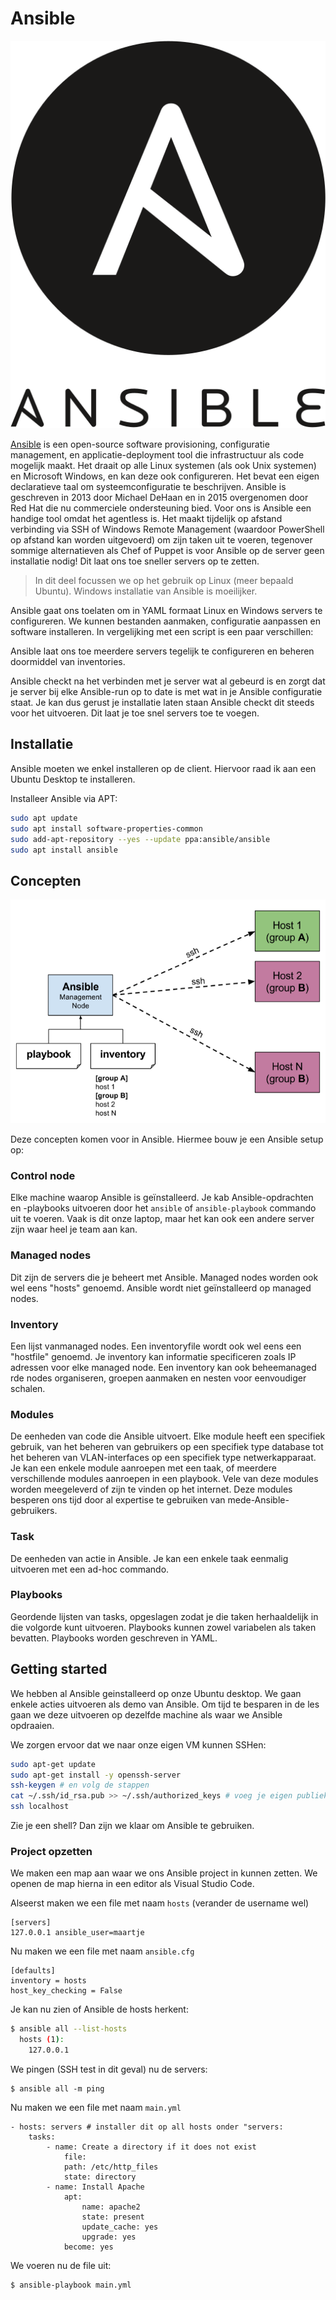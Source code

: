 # Ansible

![Ansible Logo](./Ansible_logo.svg)

[Ansible](https://www.ansible.com/) is een open-source software provisioning, configuratie management, en applicatie-deployment tool die infrastructuur als code mogelijk maakt.
Het draait op alle Linux systemen (als ook Unix systemen) en Microsoft Windows, en kan deze ook configureren.
Het bevat een eigen declaratieve taal om systeemconfiguratie te beschrijven. Ansible is geschreven in 2013 door Michael DeHaan en in 2015 overgenomen door Red Hat die nu commerciele ondersteuning bied.
Voor ons is Ansible een handige tool omdat het agentless is. Het maakt tijdelijk op afstand verbinding via SSH of Windows Remote Management (waardoor PowerShell op afstand kan worden uitgevoerd) om zijn taken uit te voeren, tegenover sommige alternatieven als Chef of Puppet is voor Ansible op de server geen installatie nodig! Dit laat ons toe sneller servers op te zetten.

> In dit deel focussen we op het gebruik op Linux (meer bepaald Ubuntu). Windows installatie van Ansible is moeilijker.

Ansible gaat ons toelaten om in YAML formaat Linux en Windows servers te configureren. We kunnen bestanden aanmaken, configuratie aanpassen en software installeren. In vergelijking met een script is een paar verschillen:

Ansible laat ons toe meerdere servers tegelijk te configureren en beheren doormiddel van inventories.

Ansible checkt na het verbinden met je server wat al gebeurd is en zorgt dat je server bij elke Ansible-run op to date is met wat in je Ansible configuratie staat. Je kan dus gerust je installatie laten staan Ansible checkt dit steeds voor het uitvoeren. Dit laat je toe snel servers toe te voegen.

## Installatie

Ansible moeten we enkel installeren op de client. Hiervoor raad ik aan een Ubuntu Desktop te installeren.

Installeer Ansible via APT:

```bash
sudo apt update
sudo apt install software-properties-common
sudo add-apt-repository --yes --update ppa:ansible/ansible
sudo apt install ansible
```

## Concepten

![architecture](./architecture.png)

Deze concepten komen voor in Ansible. Hiermee bouw je een Ansible setup op:

### Control node

Elke machine waarop Ansible is geïnstalleerd. Je kab Ansible-opdrachten en -playbooks uitvoeren door het `ansible` of `ansible-playbook` commando uit te voeren.
Vaak is dit onze laptop, maar het kan ook een andere server zijn waar heel je team aan kan.

### Managed nodes

Dit zijn de servers die je beheert met Ansible.
Managed nodes worden ook wel eens "hosts" genoemd. Ansible wordt niet geïnstalleerd op managed nodes.

### Inventory

Een lijst vanmanaged nodes. Een inventoryfile wordt ook wel eens een "hostfile" genoemd.
Je inventory kan informatie specificeren zoals IP adressen voor elke managed node. Een inventory kan ook beheemanaged rde nodes organiseren, groepen aanmaken en nesten voor eenvoudiger schalen.

### Modules

De eenheden van code die Ansible uitvoert. Elke module heeft een specifiek gebruik, van het beheren van gebruikers op een specifiek type database tot het beheren van VLAN-interfaces op een specifiek type netwerkapparaat. Je kan een enkele module aanroepen met een taak, of meerdere verschillende modules aanroepen in een playbook. Vele van deze modules worden meegeleverd of zijn te vinden op het internet. Deze modules besperen ons tijd door al expertise te gebruiken van mede-Ansible-gebruikers.

### Task

De eenheden van actie in Ansible. Je kan een enkele taak eenmalig uitvoeren met een ad-hoc commando.

### Playbooks

Geordende lijsten van tasks, opgeslagen zodat je die taken herhaaldelijk in die volgorde kunt uitvoeren. Playbooks kunnen zowel variabelen als taken bevatten.
Playbooks worden geschreven in YAML.

## Getting started

We hebben al Ansible geinstalleerd op onze Ubuntu desktop. We gaan enkele acties uitvoeren als demo van Ansible.
Om tijd te besparen in de les gaan we deze uitvoeren op dezelfde machine als waar we Ansible opdraaien.

We zorgen ervoor dat we naar onze eigen VM kunnen SSHen:

```bash
sudo apt-get update
sudo apt-get install -y openssh-server
ssh-keygen # en volg de stappen
cat ~/.ssh/id_rsa.pub >> ~/.ssh/authorized_keys # voeg je eigen publieke sleutel toe aan je eigen authorized keys
ssh localhost
```

Zie je een shell? Dan zijn we klaar om Ansible te gebruiken.

### Project opzetten

We maken een map aan waar we ons Ansible project in kunnen zetten. We openen de map hierna in een editor als Visual Studio Code.

Alseerst maken we een file met naam `hosts` (verander de username wel)

```
[servers]
127.0.0.1 ansible_user=maartje
```

Nu maken we een file met naam `ansible.cfg`

```
[defaults]
inventory = hosts
host_key_checking = False
```

Je kan nu zien of Ansible de hosts herkent:

```bash
$ ansible all --list-hosts
  hosts (1):
    127.0.0.1
```

We pingen (SSH test in dit geval) nu de servers:

```
$ ansible all -m ping
```

Nu maken we een file met naam `main.yml`

```
- hosts: servers # installer dit op all hosts onder "servers:
    tasks:
        - name: Create a directory if it does not exist
            file:
            path: /etc/http_files
            state: directory
        - name: Install Apache
            apt:
                name: apache2
                state: present
                update_cache: yes
                upgrade: yes
            become: yes
```

We voeren nu de file uit:

```
$ ansible-playbook main.yml
```
